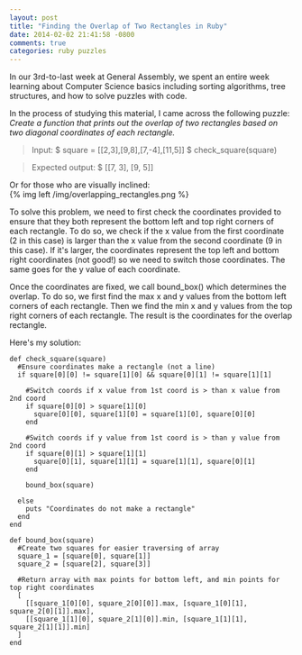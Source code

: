 ```yaml
---
layout: post
title: "Finding the Overlap of Two Rectangles in Ruby"
date: 2014-02-02 21:41:58 -0800
comments: true
categories: ruby puzzles
---
```


In our 3rd-to-last week at General Assembly, we spent an entire week learning about Computer Science basics including sorting algorithms, tree structures, and how to solve puzzles with code.

In the process of studying this material, I came across the following puzzle: *Create a function that prints out the overlap of two rectangles based on two diagonal coordinates of each rectangle.*

> Input:
    $ square = [[2,3],[9,8],[7,-4],[11,5]]
    $ check_square(square)

> Expected output:
    $ [[7, 3], [9, 5]]

Or for those who are visually inclined:<br />
{% img left /img/overlapping_rectangles.png %}

To solve this problem, we need to first check the coordinates provided to ensure that they both represent the bottom left and top right corners of each rectangle. To do so, we check if the x value from the first coordinate (2 in this case) is larger than the x value from the second coordinate (9 in this case). If it's larger, the coordinates represent the top left and bottom right coordinates (not good!) so we need to switch those coordinates. The same goes for the y value of each coordinate.

Once the coordinates are fixed, we call bound_box() which determines the overlap. To do so, we first find the max x and y values from the bottom left corners of each rectangle. Then we find the min x and y values from the top right corners of each rectangle. The result is the coordinates for the overlap rectangle.

Here's my solution:
```
def check_square(square)
  #Ensure coordinates make a rectangle (not a line)
  if square[0][0] != square[1][0] && square[0][1] != square[1][1]

    #Switch coords if x value from 1st coord is > than x value from 2nd coord
    if square[0][0] > square[1][0]
      square[0][0], square[1][0] = square[1][0], square[0][0]
    end

    #Switch coords if y value from 1st coord is > than y value from 2nd coord
    if square[0][1] > square[1][1]
      square[0][1], square[1][1] = square[1][1], square[0][1]
    end

    bound_box(square)

  else
    puts "Coordinates do not make a rectangle"
  end
end

def bound_box(square)
  #Create two squares for easier traversing of array
  square_1 = [square[0], square[1]]
  square_2 = [square[2], square[3]]

  #Return array with max points for bottom left, and min points for top right coordinates
  [
    [[square_1[0][0], square_2[0][0]].max, [square_1[0][1], square_2[0][1]].max],
    [[square_1[1][0], square_2[1][0]].min, [square_1[1][1], square_2[1][1]].min]
  ]
end
```